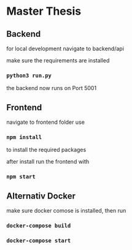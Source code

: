 # Master Thesis

## Backend
for local development
navigate to backend/api 

make sure the requirements are installed 
### `python3 run.py`
 the backend now runs on Port 5001

## Frontend
navigate to frontend folder
use
### `npm install`
to install the required packages

after install run the frontend with
### `npm start`


## Alternativ Docker
make sure docker comose is installed, then run

### `docker-compose build`
### `docker-compose start`